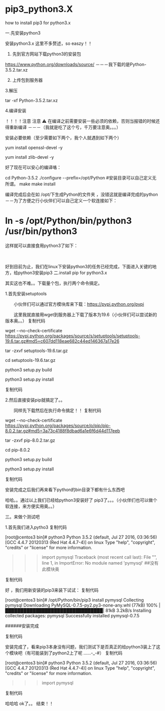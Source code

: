 # pip3_python3.X
how to install pip3 for python3.x

一.先安装python3 

安装python3.x 这里不多赘述，so easzy！！

1. 先到官方网站下载python3的安装包

https://www.python.org/downloads/source/  －－－我下载的是Python-3.5.2.tar.xz

2. 上传包到服务器

3.解压

tar -xf Python-3.5.2.tar.xz  

4.编译安装

！！！！注意 注意 ⚠️  在编译之前需要安装一些必须的依赖，否则当报错的时候还得重新编译 －－－（我就是吃了这个亏，千万要注意奥。。。）

安装必要依赖（至少需要如下两个，我个人就遇到如下两个）

yum install openssl-devel   -y

yum install zlib-devel  -y

好了现在可以安心的编译咯：

cd Python-3.5.2
./configure --prefix=/opt/Python     #安装目录可以自己定义无所谓。
make
make install

编译完成后会在如 /opt/下生成Python的文件夹 ，没错这就是编译完成的python  －－为了方便之行小伙伴们可以自己定义一个软连接如下：

# ln -s /opt/Python/bin/python3 /usr/bin/python3

这样就可以直接食用python3了如下：

　　　　　　　　　　

好到目前为止，我们在linux下安装python3的任务已经完成，下面进入关键的地方，给python3安装pip3
二.install pip for python3.x

其实这也不难。。下载量个包，执行两个命令搞定。

1.首先安装setuptools

　　小伙伴们可以通过官方模块库来下载：https://pypi.python.org/pypi

　　这里我就直接用wget到服务器上下载了版本为19.6（小伙伴们可以尝试新的版本奥。。）
复制代码

wget --no-check-certificate  https://pypi.python.org/packages/source/s/setuptools/setuptools-19.6.tar.gz#md5=c607dd118eae682c44ed146367a17e26

tar -zxvf setuptools-19.6.tar.gz

cd setuptools-19.6.tar.gz

python3 setup.py build

python3 setup.py install

复制代码

2.然后直接安装pip就搞定了。。

　　同样先下载然后在执行命令搞定！！
复制代码

wget --no-check-certificate  https://pypi.python.org/packages/source/p/pip/pip-8.0.2.tar.gz#md5=3a73c4188f8dbad6a1e6f6d44d117eeb

tar -zxvf pip-8.0.2.tar.gz

cd pip-8.0.2

python3 setup.py build

python3 setup.py install

复制代码

安装完成之后我们再来看下python的bin目录下都有什么东西吧

哈哈。。通过以上我们已经给python3安装好了 pip3了。。。（小伙伴们也可以做个软连接，来方便实用奥。。）

 
三。来做个测试吧

1.首先我们进入pytho3
复制代码

[root@centos3 bin]# python3
Python 3.5.2 (default, Jul 27 2016, 03:36:56) 
[GCC 4.4.7 20120313 (Red Hat 4.4.7-4)] on linux
Type "help", "copyright", "credits" or "license" for more information.
>>> import pymysql
Traceback (most recent call last):
  File "<stdin>", line 1, in <module>
ImportError: No module named 'pymysql'   ##没有此模块奥
>>> 

复制代码

好 ，我们用新安装的pip3来装下试试：
复制代码

[root@centos3 bin]# /opt/Python/bin/pip3 install pymysql
Collecting pymysql
  Downloading PyMySQL-0.7.5-py2.py3-none-any.whl (77kB)
    100% |████████████████████████████████| 81kB 3.2kB/s 
Installing collected packages: pymysql
Successfully installed pymysql-0.7.5

######安装完成

复制代码

安装完成了，看来pip3本身没有问题，我们测试下是否真正的给python3装上了这个模块吧（有可能装到了python2上了呢 ……-_-#）
复制代码

[root@centos3 bin]# python3
Python 3.5.2 (default, Jul 27 2016, 03:36:56) 
[GCC 4.4.7 20120313 (Red Hat 4.4.7-4)] on linux
Type "help", "copyright", "credits" or "license" for more information.
>>> import pymysql
>>> 

复制代码

哈哈哈 ok了。。 结束！！

 
